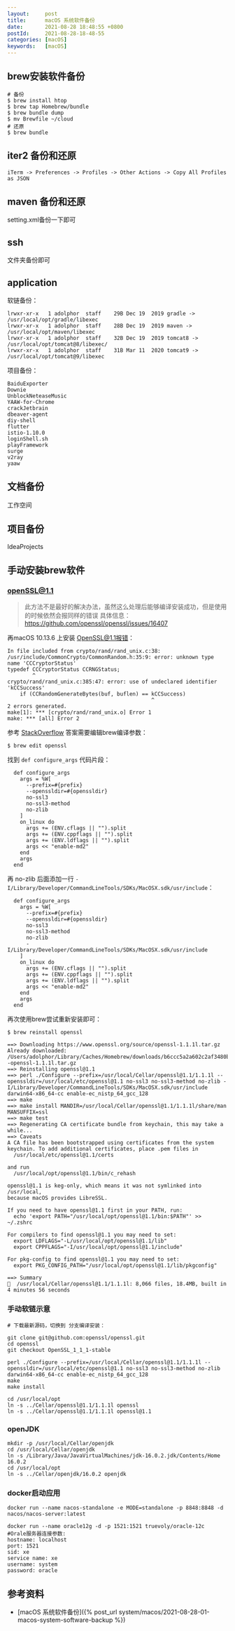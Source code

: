 ```yaml
---
layout:     post
title:      macOS 系统软件备份
date:       2021-08-28 18:48:55 +0800
postId:     2021-08-28-18-48-55
categories: [macOS]
keywords:   [macOS]
---
```


## brew安装软件备份
```
# 备份
$ brew install htop
$ brew tap Homebrew/bundle
$ brew bundle dump
$ mv Brewfile ~/cloud
# 还原
$ brew bundle
```
[](https://tomlankhorst.nl/brew-bundle-restore-backup/)

## iter2 备份和还原

```
iTerm -> Preferences -> Profiles -> Other Actions -> Copy All Profiles as JSON
```

## maven 备份和还原
setting.xml备份一下即可

## ssh
文件夹备份即可

## application

软链备份：
```
lrwxr-xr-x   1 adolphor  staff    29B Dec 19  2019 gradle -> /usr/local/opt/gradle/libexec
lrwxr-xr-x   1 adolphor  staff    28B Dec 19  2019 maven -> /usr/local/opt/maven/libexec
lrwxr-xr-x   1 adolphor  staff    32B Dec 19  2019 tomcat8 -> /usr/local/opt/tomcat@8/libexec/
lrwxr-xr-x   1 adolphor  staff    31B Mar 11  2020 tomcat9 -> /usr/local/opt/tomcat@9/libexec
```

项目备份：
```
BaiduExporter
Downie
UnblockNeteaseMusic
YAAW-for-Chrome
crackJetbrain
dbeaver-agent
diy-shell
flutter
istio-1.10.0
loginShell.sh
playFramework
surge
v2ray
yaaw
```

## 文档备份
工作空间

## 项目备份
IdeaProjects

## 手动安装brew软件

### openSSL@1.1

> 此方法不是最好的解决办法，虽然这么处理后能够编译安装成功，但是使用的时候依然会报同样的错误
> 具体信息：https://github.com/openssl/openssl/issues/16407

再macOS 10.13.6 上安装 OpenSSL@1.1报错：
```
In file included from crypto/rand/rand_unix.c:38:
/usr/include/CommonCrypto/CommonRandom.h:35:9: error: unknown type name 'CCCryptorStatus'
typedef CCCryptorStatus CCRNGStatus;
        ^
crypto/rand/rand_unix.c:385:47: error: use of undeclared identifier 'kCCSuccess'
    if (CCRandomGenerateBytes(buf, buflen) == kCCSuccess)
                                              ^
2 errors generated.
make[1]: *** [crypto/rand/rand_unix.o] Error 1
make: *** [all] Error 2
```
参考 [StackOverflow](https://stackoverflow.com/questions/68957915/macos-10-12-brew-install-openssl-issue?rq=1) 
答案需要编辑brew编译参数：
```
$ brew edit openssl
```
找到 `def configure_args` 代码片段：
```
  def configure_args
    args = %W[
      --prefix=#{prefix}
      --openssldir=#{openssldir}
      no-ssl3
      no-ssl3-method
      no-zlib
    ]
    on_linux do
      args += (ENV.cflags || "").split
      args += (ENV.cppflags || "").split
      args += (ENV.ldflags || "").split
      args << "enable-md2"
    end
    args
  end
```
再 no-zlib 后面添加一行 `-I/Library/Developer/CommandLineTools/SDKs/MacOSX.sdk/usr/include`：
```
  def configure_args
    args = %W[
      --prefix=#{prefix}
      --openssldir=#{openssldir}
      no-ssl3
      no-ssl3-method
      no-zlib
      -I/Library/Developer/CommandLineTools/SDKs/MacOSX.sdk/usr/include
    ]
    on_linux do
      args += (ENV.cflags || "").split
      args += (ENV.cppflags || "").split
      args += (ENV.ldflags || "").split
      args << "enable-md2"
    end
    args
  end
```
再次使用brew尝试重新安装即可：
```
$ brew reinstall openssl

==> Downloading https://www.openssl.org/source/openssl-1.1.1l.tar.gz
Already downloaded: /Users/adolphor/Library/Caches/Homebrew/downloads/b6ccc5a2a602c2af3480bbcf1656bd9844595974ba60501871ac12504508e818--openssl-1.1.1l.tar.gz
==> Reinstalling openssl@1.1
==> perl ./Configure --prefix=/usr/local/Cellar/openssl@1.1/1.1.1l --openssldir=/usr/local/etc/openssl@1.1 no-ssl3 no-ssl3-method no-zlib -I/Library/Developer/CommandLineTools/SDKs/MacOSX.sdk/usr/include darwin64-x86_64-cc enable-ec_nistp_64_gcc_128
==> make
==> make install MANDIR=/usr/local/Cellar/openssl@1.1/1.1.1l/share/man MANSUFFIX=ssl
==> make test
==> Regenerating CA certificate bundle from keychain, this may take a while...
==> Caveats
A CA file has been bootstrapped using certificates from the system
keychain. To add additional certificates, place .pem files in
  /usr/local/etc/openssl@1.1/certs

and run
  /usr/local/opt/openssl@1.1/bin/c_rehash

openssl@1.1 is keg-only, which means it was not symlinked into /usr/local,
because macOS provides LibreSSL.

If you need to have openssl@1.1 first in your PATH, run:
  echo 'export PATH="/usr/local/opt/openssl@1.1/bin:$PATH"' >> ~/.zshrc

For compilers to find openssl@1.1 you may need to set:
  export LDFLAGS="-L/usr/local/opt/openssl@1.1/lib"
  export CPPFLAGS="-I/usr/local/opt/openssl@1.1/include"

For pkg-config to find openssl@1.1 you may need to set:
  export PKG_CONFIG_PATH="/usr/local/opt/openssl@1.1/lib/pkgconfig"

==> Summary
🍺  /usr/local/Cellar/openssl@1.1/1.1.1l: 8,066 files, 18.4MB, built in 4 minutes 56 seconds
```

### 手动软链示意
```
# 下载最新源码，切换到 分支编译安装：

git clone git@github.com:openssl/openssl.git
cd openssl
git checkout OpenSSL_1_1_1-stable

perl ./Configure --prefix=/usr/local/Cellar/openssl@1.1/1.1.1l --openssldir=/usr/local/etc/openssl@1.1 no-ssl3 no-ssl3-method no-zlib darwin64-x86_64-cc enable-ec_nistp_64_gcc_128
make
make install

cd /usr/local/opt
ln -s ../Cellar/openssl@1.1/1.1.1l openssl
ln -s ../Cellar/openssl@1.1/1.1.1l openssl@1.1
```


### openJDK
```
mkdir -p /usr/local/Cellar/openjdk
cd /usr/local/Cellar/openjdk
ln -s /Library/Java/JavaVirtualMachines/jdk-16.0.2.jdk/Contents/Home 16.0.2
cd /usr/local/opt
ln -s ../Cellar/openjdk/16.0.2 openjdk
```

### docker启动应用

```
docker run --name nacos-standalone -e MODE=standalone -p 8848:8848 -d nacos/nacos-server:latest

docker run --name oracle12g -d -p 1521:1521 truevoly/oracle-12c
#Orale服务器连接参数:   
hostname: localhost   
port: 1521   
sid: xe   
service name: xe   
username: system   
password: oracle   
```


## 参考资料
* [macOS 系统软件备份]({% post_url system/macos/2021-08-28-01-macos-system-software-backup %})

